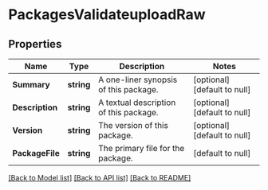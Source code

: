 # PackagesValidateuploadRaw

## Properties
Name | Type | Description | Notes
------------ | ------------- | ------------- | -------------
**Summary** | **string** | A one-liner synopsis of this package. | [optional] [default to null]
**Description** | **string** | A textual description of this package. | [optional] [default to null]
**Version** | **string** | The version of this package. | [optional] [default to null]
**PackageFile** | **string** | The primary file for the package. | [default to null]

[[Back to Model list]](../README.md#documentation-for-models) [[Back to API list]](../README.md#documentation-for-api-endpoints) [[Back to README]](../README.md)


